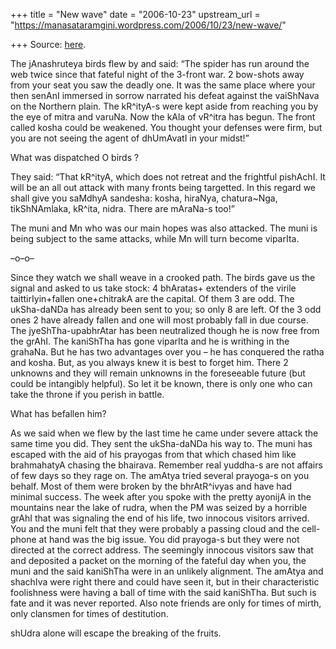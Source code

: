 +++
title = "New wave"
date = "2006-10-23"
upstream_url = "https://manasataramgini.wordpress.com/2006/10/23/new-wave/"

+++
Source: [here](https://manasataramgini.wordpress.com/2006/10/23/new-wave/).

The jAnashruteya birds flew by and said: “The spider has run around the web twice since that fateful night of the 3-front war. 2 bow-shots away from your seat you saw the deadly one. It was the same place where your then senAnI immersed in sorrow narrated his defeat against the vaiShNava on the Northern plain. The kR^ityA-s were kept aside from reaching you by the eye of mitra and varuNa. Now the kAla of vR^itra has begun. The front called kosha could be weakened. You thought your defenses were firm, but you are not seeing the agent of dhUmAvatI in your midst!”

What was dispatched O birds ?

They said: “That kR^ityA, which does not retreat and the frightful pishAchI. It will be an all out attack with many fronts being targetted. In this regard we shall give you saMdhyA sandesha: kosha, hiraNya, chatura\~Nga, tikShNAmlaka, kR^ita, nidra. There are mAraNa-s too!”

The muni and Mn who was our main hopes was also attacked. The muni is being subject to the same attacks, while Mn will turn become viparIta.

–o–o–

Since they watch we shall weave in a crooked path. The birds gave us the signal and asked to us take stock: 4 bhAratas+ extenders of the virile taittirIyin+fallen one+chitrakA are the capital. Of them 3 are odd. The ukSha-daNDa has already been sent to you; so only 8 are left. Of the 3 odd ones 2 have already fallen and one will most probably fall in due course. The jyeShTha-upabhrAtar has been neutralized though he is now free from the grAhI. The kaniShTha has gone viparIta and he is writhing in the grahaNa. But he has two advantages over you – he has conquered the ratha and kosha. But, as you always knew it is best to forget him. There 2 unknowns and they will remain unknowns in the foreseeable future
(but could be intangibly helpful). So let it be known, there is only one
who can take the throne if you perish in battle.

What has befallen him?

As we said when we flew by the last time he came under severe attack the same time you did. They sent the ukSha-daNDa his way to. The muni has escaped with the aid of his prayogas from that which chased him like brahmahatyA chasing the bhairava. Remember real yuddha-s are not affairs of few days so they rage on. The amAtya tried several prayoga-s on you behalf. Most of them were broken by the bhrAtR^ivyas and have had minimal success. The week after you spoke with the pretty ayonijA in the mountains near the lake of rudra, when the PM was seized by a horrible grAhI that was signaling the end of his life, two innocous visitors arrived. You and the muni felt that they were probably a passing cloud and the cell-phone at hand was the big issue. You did prayoga-s but they were not directed at the correct address. The seemingly innocous visitors saw that and deposited a packet on the morning of the fateful day when you, the muni and the said kaniShTha were in an unlikely alignment. The amAtya and shachIva were right there and could have seen it, but in their characteristic foolishness were having a ball of time with the said kaniShTha. But such is fate and it was never reported. Also note friends are only for times of mirth, only clansmen for times of destitution.

shUdra alone will escape the breaking of the fruits.

